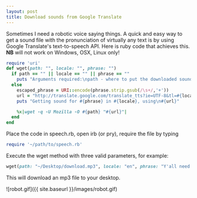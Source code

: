 ```yaml
---
layout: post
title: Download sounds from Google Translate
---
```


Sometimes I need a robotic voice saying things.
A quick and easy way to get a sound file with the pronunciation of virtually any text is by using Google Translate's text-to-speech API.
Here is ruby code that achieves this. **NB** will not work on Windows, OSX, Linux only!

```ruby
require 'uri'
def wget(path: "", locale: "", phrase: "")
  if path == "" || locale == "" || phrase == ""
    puts "Arguments required:\npath - where to put the downloaded sound\nlocale - string version, i.e. \"lv\"\nphrase - vanilla text, i.e.\"Bādass test phrāše\""
  else
    escaped_phrase = URI::encode(phrase.strip.gsub(/\s+/,'+'))
    url = "http://translate.google.com/translate_tts?ie=UTF-8&tl=#{locale}&q=#{escaped_phrase}"
    puts "Getting sound for #{phrase} in #{locale}, using\n#{url}"

    %x|wget -q -U Mozilla -O #{path} "#{url}"|
  end
end
```

Place the code in speech.rb, open irb (or pry), require the file by typing

```ruby
require '~/path/to/speech.rb'
```

Execute the wget method with three valid parameters, for example:

```ruby
wget(path: "~/Desktop/download.mp3", locale: "en", phrase: "Y'all need to use this code!")
```

This will download an mp3 file to your desktop.

![robot.gif]({{ site.baseurl }}/images/robot.gif)
